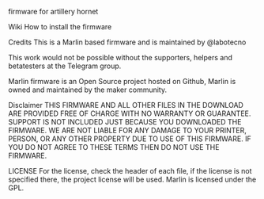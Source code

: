 firmware for artillery hornet 

Wiki
How to install the firmware

Credits
This is a Marlin based firmware and is maintained by @labotecno

This work would not be possible without the supporters, helpers and betatesters at the Telegram group.

Marlin firmware is an Open Source project hosted on Github, Marlin is owned and maintained by the maker community.

Disclaimer
THIS FIRMWARE AND ALL OTHER FILES IN THE DOWNLOAD ARE PROVIDED FREE OF CHARGE WITH NO WARRANTY OR GUARANTEE. SUPPORT IS NOT INCLUDED JUST BECAUSE YOU DOWNLOADED THE FIRMWARE. WE ARE NOT LIABLE FOR ANY DAMAGE TO YOUR PRINTER, PERSON, OR ANY OTHER PROPERTY DUE TO USE OF THIS FIRMWARE. IF YOU DO NOT AGREE TO THESE TERMS THEN DO NOT USE THE FIRMWARE.

LICENSE
For the license, check the header of each file, if the license is not specified there, the project license will be used. Marlin is licensed under the GPL.
